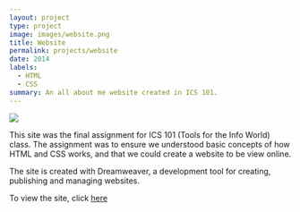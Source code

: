 ```yaml
---
layout: project
type: project
image: images/website.png
title: Website
permalink: projects/website
date: 2014
labels:
  - HTML
  - CSS
summary: An all about me website created in ICS 101.
---
```


<img class="ui medium right floated rounded image" src="https://github.com/kylebali/kylebali.github.io/tree/master/images/website-2.png">

This site was the final assignment for ICS 101 (Tools for the Info World) class.  The assignment was to ensure we understood basic concepts of how HTML and CSS works, and that we could create a website to be view online.  

The site is created with Dreamweaver, a development tool for creating, publishing and managing websites.

To view the site, click [here](http://www2.hawaii.edu/~kylebali/me/)
